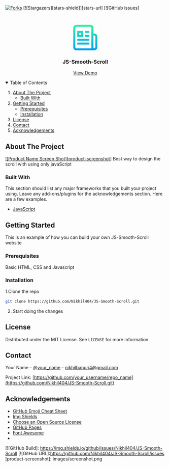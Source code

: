 
<!-- PROJECT SHIELDS -->
[![Forks][forks-shield]][forks-url]
[![Stargazers][stars-shield]][stars-url]
[![GitHub issues]
<!-- PROJECT LOGO -->
<br />
<p align="center">
  <a href="https://github.com/Nikhil404/JS-Smooth-Scroll">
    <img src="images/logo.png" alt="Logo" width="80" height="80">
  </a>

  <h3 align="center">JS-Smooth-Scroll</h3>

  <p align="center">
        <a href="https://nikhil404.github.io/JS-Smooth-Scroll/">View Demo</a>
    </p>
</p>

<!-- TABLE OF CONTENTS -->
<details open="open">
  <summary>Table of Contents</summary>
  <ol>
    <li>
      <a href="#about-the-project">About The Project</a>
      <ul>
        <li><a href="#built-with">Built With</a></li>
      </ul>
    </li>
    <li>
      <a href="#getting-started">Getting Started</a>
      <ul>
        <li><a href="#prerequisites">Prerequisites</a></li>
        <li><a href="#installation">Installation</a></li>
      </ul>
    </li>
    <li><a href="#license">License</a></li>
    <li><a href="#contact">Contact</a></li>
    <li><a href="#acknowledgements">Acknowledgements</a></li>
  </ol>
</details>

<!-- ABOUT THE PROJECT -->

## About The Project

[![Product Name Screen Shot][product-screenshot]](https://github.com/Nikhil404/JS-Smooth-Scroll)
Best way to design the scroll with using only javaScript

### Built With

This section should list any major frameworks that you built your project using. Leave any add-ons/plugins for the acknowledgements section. Here are a few examples.

- [JavaScript](https://javascript.info/)

<!-- GETTING STARTED -->

## Getting Started

This is an example of how you can build your own JS-Smooth-Scroll website 

### Prerequisites

Basic HTML, CSS and Javascript

### Installation

1.Clone the repo
   ```sh
   git clone https://github.com/Nikhil404/JS-Smooth-Scroll.git
   ```
2. Start doing the changes

<!-- LICENSE -->

## License

Distributed under the MIT License. See `LICENSE` for more information.

<!-- CONTACT -->

## Contact

Your Name - [@your_name](Nikhil) - nikhilbanuri4@gmail.com

Project Link: [https://github.com/your_username/repo_name](https://github.com/Nikhil404/JS-Smooth-Scroll.git)

<!-- ACKNOWLEDGEMENTS -->

## Acknowledgements

- [GitHub Emoji Cheat Sheet](https://www.webpagefx.com/tools/emoji-cheat-sheet)
- [Img Shields](https://shields.io)
- [Choose an Open Source License](https://choosealicense.com)
- [GitHub Pages](https://pages.github.com)
- [Font Awesome](https://fontawesome.com)
- 
<!-- MARKDOWN LINKS & IMAGES -->
[forks-shield]: https://img.shields.io/github/forks/Nikhil404/JS-Smooth-Scroll
[forks-url]: https://github.com/Nikhil404/JS-Smooth-Scroll/network
[![GitHub Build]: https://img.shields.io/github/issues/Nikhil404/JS-Smooth-Scroll
[![GitHub URL]:https://github.com/Nikhil404/JS-Smooth-Scroll/issues
[product-screenshot]: images/screenshot.png
